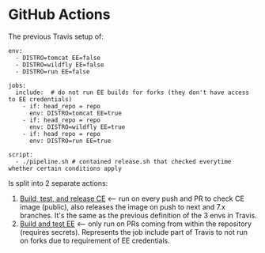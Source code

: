 # GitHub Actions

The previous Travis setup of:

```
env:
  - DISTRO=tomcat EE=false
  - DISTRO=wildfly EE=false
  - DISTRO=run EE=false

jobs:
  include:  # do not run EE builds for forks (they don't have access to EE credentials)
    - if: head_repo = repo
      env: DISTRO=tomcat EE=true
    - if: head_repo = repo
      env: DISTRO=wildfly EE=true
    - if: head_repo = repo
      env: DISTRO=run EE=true

script:
  - ./pipeline.sh # contained release.sh that checked everytime whether certain conditions apply
```

Is split into 2 separate actions:
1. [Build, test, and release CE](./build-test-and-deploy-ce.yml) <-- run on every push and PR to check CE image (public), also releases the image on push to next and 7.x branches.
It's the same as the previous definition of the 3 envs in Travis.
2. [Build and test EE](./build-and-test-ee.yml) <-- only run on PRs coming from within the repository (requires secrets).
Represents the job include part of Travis to not run on forks due to requirement of EE credentials.
